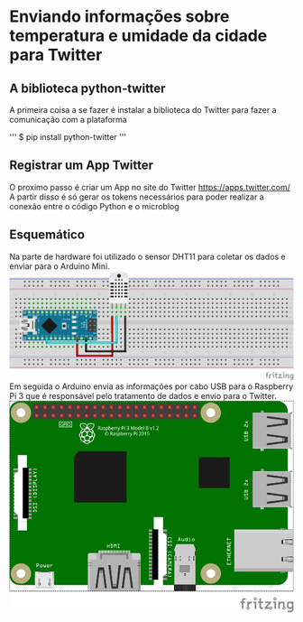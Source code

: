 # Enviando informações sobre temperatura e umidade da cidade para Twitter

## A biblioteca python-twitter
A primeira coisa a se fazer é instalar a biblioteca do Twitter para fazer a comunicação com a plataforma

'''
$ pip install python-twitter
'''
## Registrar um App Twitter 
O proximo passo é criar um App no site do Twitter
https://apps.twitter.com/
A partir disso é só gerar os tokens necessários para poder realizar a conexão entre o código Python e o microblog

## Esquemático
Na parte de hardware foi utilizado o sensor DHT11 para coletar os dados e enviar para o Arduino Mini.
![Sensor](/imagens/sensor.png)
Em seguida o Arduino envia as informações por cabo USB para o Raspberry Pi 3 que é responsável pelo tratamento de dados e envio para o Twitter.
![Raspberry](/imagens/rasp.png)